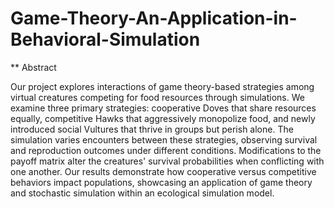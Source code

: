 # Game-Theory-An-Application-in-Behavioral-Simulation
** Abstract

Our project explores interactions of game theory-based strategies among virtual creatures competing for food resources through simulations. We examine three primary strategies: cooperative Doves that share resources equally, competitive Hawks that aggressively monopolize food, and newly introduced social Vultures that thrive in groups but perish alone. The simulation varies encounters between these strategies, observing survival and reproduction outcomes under different conditions. Modifications to the payoff matrix alter the creatures' survival probabilities when conflicting with one another. Our results demonstrate how cooperative versus competitive behaviors impact populations, showcasing an application of game theory and stochastic simulation within an ecological simulation model.

